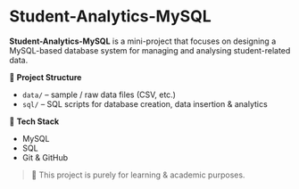 # Student-Analytics-MySQL

**Student-Analytics-MySQL** is a mini-project that focuses on designing a MySQL-based database system for managing and analysing student-related data.

📁 **Project Structure**
- `data/` – sample / raw data files (CSV, etc.)
- `sql/` – SQL scripts for database creation, data insertion & analytics

🔧 **Tech Stack**
- MySQL
- SQL
- Git & GitHub

> 📌 This project is purely for learning & academic purposes.
